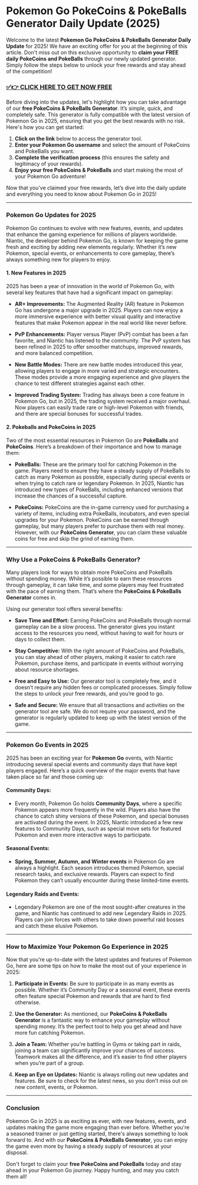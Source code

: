 # Pokemon Go PokeCoins & PokeBalls Generator Daily Update (2025)

Welcome to the latest **Pokemon Go PokeCoins & PokeBalls Generator Daily Update** for 2025! We have an exciting offer for you at the beginning of this article. Don't miss out on this exclusive opportunity to **claim your FREE daily PokeCoins and PokeBalls** through our newly updated generator. Simply follow the steps below to unlock your free rewards and stay ahead of the competition!

### [✅👉 CLICK HERE TO GET NOW FREE](https://justfree.xyz/pokemon/go/)

Before diving into the updates, let's highlight how you can take advantage of our **free PokeCoins & PokeBalls Generator**. It’s simple, quick, and completely safe. This generator is fully compatible with the latest version of Pokemon Go in 2025, ensuring that you get the best rewards with no risk. Here's how you can get started:

1. **Click on the link** below to access the generator tool.
2. **Enter your Pokemon Go username** and select the amount of PokeCoins and PokeBalls you want.
3. **Complete the verification process** (this ensures the safety and legitimacy of your rewards).
4. **Enjoy your free PokeCoins & PokeBalls** and start making the most of your Pokemon Go adventure!

Now that you've claimed your free rewards, let’s dive into the daily update and everything you need to know about Pokemon Go in 2025!

---

### Pokemon Go Updates for 2025

Pokemon Go continues to evolve with new features, events, and updates that enhance the gaming experience for millions of players worldwide. Niantic, the developer behind Pokemon Go, is known for keeping the game fresh and exciting by adding new elements regularly. Whether it’s new Pokemon, special events, or enhancements to core gameplay, there’s always something new for players to enjoy.

#### 1. **New Features in 2025**

2025 has been a year of innovation in the world of Pokemon Go, with several key features that have had a significant impact on gameplay:

- **AR+ Improvements:** The Augmented Reality (AR) feature in Pokemon Go has undergone a major upgrade in 2025. Players can now enjoy a more immersive experience with better visual quality and interactive features that make Pokemon appear in the real world like never before.
  
- **PvP Enhancements:** Player versus Player (PvP) combat has been a fan favorite, and Niantic has listened to the community. The PvP system has been refined in 2025 to offer smoother matchups, improved rewards, and more balanced competition.

- **New Battle Modes:** There are new battle modes introduced this year, allowing players to engage in more varied and strategic encounters. These modes provide a more engaging experience and give players the chance to test different strategies against each other.

- **Improved Trading System:** Trading has always been a core feature in Pokemon Go, but in 2025, the trading system received a major overhaul. Now players can easily trade rare or high-level Pokemon with friends, and there are special bonuses for successful trades.

#### 2. **Pokeballs and PokeCoins in 2025**

Two of the most essential resources in Pokemon Go are **PokeBalls** and **PokeCoins**. Here’s a breakdown of their importance and how to manage them:

- **PokeBalls:** These are the primary tool for catching Pokemon in the game. Players need to ensure they have a steady supply of PokeBalls to catch as many Pokemon as possible, especially during special events or when trying to catch rare or legendary Pokemon. In 2025, Niantic has introduced new types of PokeBalls, including enhanced versions that increase the chances of a successful capture.

- **PokeCoins:** PokeCoins are the in-game currency used for purchasing a variety of items, including extra PokeBalls, incubators, and even special upgrades for your Pokemon. PokeCoins can be earned through gameplay, but many players prefer to purchase them with real money. However, with our **PokeCoins Generator**, you can claim these valuable coins for free and skip the grind of earning them.

---

### Why Use a PokeCoins & PokeBalls Generator?

Many players look for ways to obtain more PokeCoins and PokeBalls without spending money. While it’s possible to earn these resources through gameplay, it can take time, and some players may feel frustrated with the pace of earning them. That’s where the **PokeCoins & PokeBalls Generator** comes in.

Using our generator tool offers several benefits:

- **Save Time and Effort:** Earning PokeCoins and PokeBalls through normal gameplay can be a slow process. The generator gives you instant access to the resources you need, without having to wait for hours or days to collect them.
  
- **Stay Competitive:** With the right amount of PokeCoins and PokeBalls, you can stay ahead of other players, making it easier to catch rare Pokemon, purchase items, and participate in events without worrying about resource shortages.

- **Free and Easy to Use:** Our generator tool is completely free, and it doesn’t require any hidden fees or complicated processes. Simply follow the steps to unlock your free rewards, and you’re good to go.

- **Safe and Secure:** We ensure that all transactions and activities on the generator tool are safe. We do not require your password, and the generator is regularly updated to keep up with the latest version of the game.

---

### Pokemon Go Events in 2025

2025 has been an exciting year for **Pokemon Go** events, with Niantic introducing several special events and community days that have kept players engaged. Here’s a quick overview of the major events that have taken place so far and those coming up:

#### **Community Days:**
- Every month, Pokemon Go holds **Community Days**, where a specific Pokemon appears more frequently in the wild. Players also have the chance to catch shiny versions of these Pokemon, and special bonuses are activated during the event. In 2025, Niantic introduced a few new features to Community Days, such as special move sets for featured Pokemon and even more interactive ways to participate.

#### **Seasonal Events:**
- **Spring, Summer, Autumn, and Winter events** in Pokemon Go are always a highlight. Each season introduces themed Pokemon, special research tasks, and exclusive rewards. Players can expect to find Pokemon they can’t usually encounter during these limited-time events.

#### **Legendary Raids and Events:**
- Legendary Pokemon are one of the most sought-after creatures in the game, and Niantic has continued to add new Legendary Raids in 2025. Players can join forces with others to take down powerful raid bosses and catch these elusive Pokemon.

---

### How to Maximize Your Pokemon Go Experience in 2025

Now that you’re up-to-date with the latest updates and features of Pokemon Go, here are some tips on how to make the most out of your experience in 2025:

1. **Participate in Events:** Be sure to participate in as many events as possible. Whether it’s Community Day or a seasonal event, these events often feature special Pokemon and rewards that are hard to find otherwise.

2. **Use the Generator:** As mentioned, our **PokeCoins & PokeBalls Generator** is a fantastic way to enhance your gameplay without spending money. It’s the perfect tool to help you get ahead and have more fun catching Pokemon.

3. **Join a Team:** Whether you’re battling in Gyms or taking part in raids, joining a team can significantly improve your chances of success. Teamwork makes all the difference, and it’s easier to find other players when you’re part of a group.

4. **Keep an Eye on Updates:** Niantic is always rolling out new updates and features. Be sure to check for the latest news, so you don’t miss out on new content, events, or Pokemon.

---

### Conclusion

Pokemon Go in 2025 is as exciting as ever, with new features, events, and updates making the game more engaging than ever before. Whether you're a seasoned trainer or just getting started, there's always something to look forward to. And with our **PokeCoins & PokeBalls Generator**, you can enjoy the game even more by having a steady supply of resources at your disposal. 

Don't forget to claim your **free PokeCoins and PokeBalls** today and stay ahead in your Pokemon Go journey. Happy hunting, and may you catch them all!

